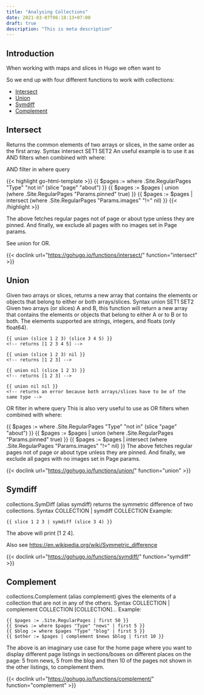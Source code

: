 ```yaml
---
title: "Analysing Collections"
date: 2021-03-07T06:18:13+07:00
draft: true
description: "This is meta description"
---
```


## Introduction

When working with maps and slices in Hugo we often want to 

So we end up with four different functions to work with collections:

- [Intersect](#intersect)
- [Union](#union)
- [Symdiff](#symdiff)
- [Complement](#complement)

## Intersect

Returns the common elements of two arrays or slices, in the same order as the first array.
Syntax
intersect SET1 SET2
An useful example is to use it as AND filters when combined with where:

AND filter in where query

{{< highlight go-html-template >}}
{{ $pages := where .Site.RegularPages "Type" "not in" (slice "page" "about") }}
{{ $pages := $pages | union (where .Site.RegularPages "Params.pinned" true) }}
{{ $pages := $pages | intersect (where .Site.RegularPages "Params.images" "!=" nil) }} 
{{< /highlight >}}

The above fetches regular pages not of page or about type unless they are pinned. And finally, we exclude all pages with no images set in Page params.

See union for OR.

{{< doclink url="https://gohugo.io/functions/intersect/" function="intersect" >}}

## Union

Given two arrays or slices, returns a new array that contains the elements or objects that belong to either or both arrays/slices.
Syntax
union SET1 SET2
Given two arrays (or slices) A and B, this function will return a new array that contains the elements or objects that belong to either A or to B or to both. The elements supported are strings, integers, and floats (only float64).

```gotemplate
{{ union (slice 1 2 3) (slice 3 4 5) }}
<!-- returns [1 2 3 4 5] -->

{{ union (slice 1 2 3) nil }}
<!-- returns [1 2 3] -->

{{ union nil (slice 1 2 3) }}
<!-- returns [1 2 3] -->

{{ union nil nil }}
<!-- returns an error because both arrays/slices have to be of the same type -->
```

OR filter in where query
This is also very useful to use as OR filters when combined with where:

{{ $pages := where .Site.RegularPages "Type" "not in" (slice "page" "about") }}
{{ $pages := $pages | union (where .Site.RegularPages "Params.pinned" true) }}
{{ $pages := $pages | intersect (where .Site.RegularPages "Params.images" "!=" nil) }}
The above fetches regular pages not of page or about type unless they are pinned. And finally, we exclude all pages with no images set in Page params.

{{< doclink url="https://gohugo.io/functions/union/" function="union" >}}

## Symdiff

collections.SymDiff (alias symdiff) returns the symmetric difference of two collections.
Syntax
COLLECTION | symdiff COLLECTION
Example:

```
{{ slice 1 2 3 | symdiff (slice 3 4) }}
```

The above will print [1 2 4].

Also see https://en.wikipedia.org/wiki/Symmetric_difference

{{< doclink url="https://gohugo.io/functions/symdiff/" function="symdiff" >}}

## Complement

collections.Complement (alias complement) gives the elements of a collection that are not in any of the others.
Syntax
COLLECTION | complement COLLECTION [COLLECTION]...
Example:

```gotemplate
{{ $pages := .Site.RegularPages | first 50 }}
{{ $news := where $pages "Type" "news" | first 5 }}
{{ $blog := where $pages "Type" "blog" | first 5 }}
{{ $other := $pages | complement $news $blog | first 10 }}
```

The above is an imaginary use case for the home page where you want to display different page listings in sections/boxes on different places on the page: 5 from news, 5 from the blog and then 10 of the pages not shown in the other listings, to complement them.

{{< doclink url="https://gohugo.io/functions/complement/" function="complement" >}}
